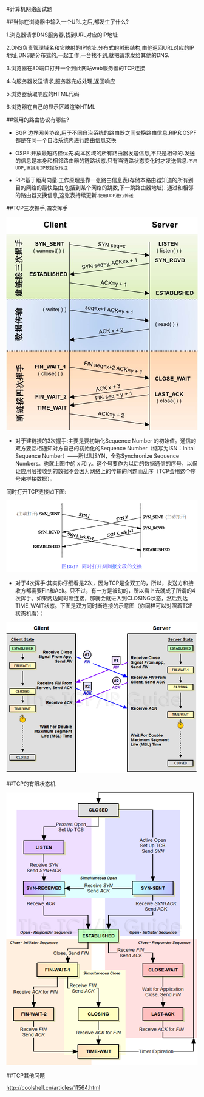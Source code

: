 #计算机网络面试题

##当你在浏览器中输入一个URL之后,都发生了什么?

1.浏览器请求DNS服务器,找到URL对应的IP地址

2.DNS负责管理域名和它映射的IP地址,分布式的树形结构,由他返回URL对应的IP地址,DNS是分布式的,一起工作,一台找不到,就把请求发给其他的DNS.

3.浏览器在80端口打开一个到此网站web服务器的TCP连接

4.向服务器发送请求,服务器完成处理,返回响应

5.浏览器获取响应的HTML代码

6.浏览器在自己的显示区域渲染HTML

##常用的路由协议有哪些?

* BGP:边界网关协议,用于不同自治系统的路由器之间交换路由信息.RIP和OSPF都是在同一个自治系统内进行路由信息交换

* OSPF:开放最短路径优先.向本区域的所有路由器发送信息,不只是相邻的.发送的信息是本身和相邻路由器的链路状态.只有当链路状态变化时才发送信息.`不用UDP,直接用IP数据报传送`

* RIP:基于距离向量.工作原理是靠一张路由信息表(存储本路由器知道的所有到目的网络的最快路由,包括到某个网络的跳数,下一跳路由器地址). 通过和相邻的路由器交换信息,这张表持续更新.`使用UDP进行传送`

##TCP三次握手,四次挥手

![](tcp1.jpg)
* 对于建链接的3次握手:主要是要初始化Sequence Number 的初始值。通信的双方要互相通知对方自己的初始化的Sequence Number（缩写为ISN：Inital Sequence Number）——所以叫SYN，全称Synchronize Sequence Numbers。也就上图中的 x 和 y。这个号要作为以后的数据通信的序号，以保证应用层接收到的数据不会因为网络上的传输的问题而乱序（TCP会用这个序号来拼接数据）。

同时打开TCP链接如下图:

![](tcp4.gif)

* 对于4次挥手:其实你仔细看是2次，因为TCP是全双工的，所以，发送方和接收方都需要Fin和Ack。只不过，有一方是被动的，所以看上去就成了所谓的4次挥手。如果两边同时断连接，那就会就进入到CLOSING状态，然后到达TIME_WAIT状态。下图是双方同时断连接的示意图（你同样可以对照着TCP状态机看）：

![](tcp3.png)

##TCP的有限状态机

![](tcp2.png)

##TCP其他问题

http://coolshell.cn/articles/11564.html


